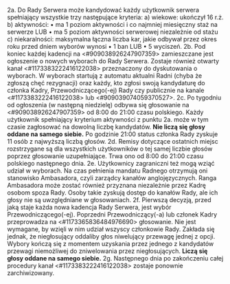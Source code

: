 2a. Do Rady Serwera może kandydować każdy użytkownik serwera spełniający wszystkie trzy następujące kryteria:
    a) wiekowe: ukończył 16 r.ż.
    b) aktywności:
        • ma 1 poziom aktywności i co najmniej miesięczny staż na serwerze LUB
        • ma 5 poziom aktywności serwerowej niezależnie od stażu
    c) niekaralności: maksymalna łączna liczba kar, jakie odbywał przez okres roku przed dniem wyborów wynosi
        • 1 ban LUB
        • 5 wyciszeń.
2b. Pod koniec każdej kadencji na <#909038926247907359> zamieszczane jest ogłoszenie o nowych wyborach do Rady Serwera. Zostaje również otwarty kanał <#1173383222416122038> przeznaczony do dyskutowania o wyborach. W wyborach startują z automatu aktualni Radni (chyba że zgłoszą chęć rezygnacji) oraz każdy, kto zgłosi swoją kandydaturę do członka Kadry, Przewodniczącego(-ej) Rady czy publicznie na kanale <#1173383222416122038> lub <#909039074059370527>.
2c. Po tygodniu od ogłoszenia (w następną niedzielę) odbywa się głosowanie na <#909038926247907359> od 8:00 do 21:00 czasu polskiego. Każdy użytkownik spełniający kryterium aktywności z punktu 2a. może w tym czasie zagłosować na dowolną liczbę kandydatów. **Nie liczą się głosy oddane na samego siebie.** Po godzinie 21:00 status członka Rady zyskuje 11 osób z najwyższą liczbą głosów.
2d. Remisy dotyczące ostatnich miejsc rozstrzygane są dla wszystkich użytkowników o tej samej liczbie głosów poprzez głosowanie uzupełniające. Trwa ono od 8:00 do 21:00 czasu polskiego następnego dnia.
2e. Użytkownicy zagraniczni też mogą wziąć udział w wyborach. Na czas pełnienia mandatu Radnego otrzymują oni stanowisko Ambasadora, czyli zarządcy kanałów anglojęzycznych. Ranga Ambasadora może zostać również przyznana niezależnie przez Kadrę osobom spoza Rady. Osoby takie zyskują dostęp do kanałów Rady, ale ich głosy nie są uwzględniane w głosowaniach.
2f. Pierwszą decyzją, przed jaką staje każda nowa kadencja Rady Serwera, jest wybór Przewodniczącego(-ej). Poprzedni Przewodniczący(-a) lub członek Kadry przeprowadza na <#1173365836484976690> głosowanie. Nie jest wymagane, by wzięli w nim udział wszyscy członkowie Rady. Zakłada się jednak, że niegłosujący oddaliby głos niwelujący przewagę jednej z opcji. Wybory kończą się z momentem uzyskania przez jednego z kandydatów przewagi niemożliwej do zniwelowania przez niegłosujących. **Liczą się głosy oddane na samego siebie.**
2g. Następnego dnia po zakończeniu całej procedury kanał <#1173383222416122038> zostaje ponownie zarchiwizowany.
